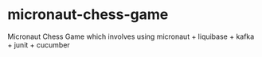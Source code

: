 # micronaut-chess-game
Micronaut Chess Game which involves using micronaut + liquibase + kafka + junit + cucumber
